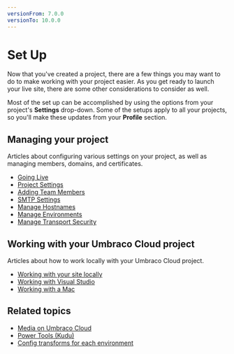 ```yaml
---
versionFrom: 7.0.0
versionTo: 10.0.0
---
```


# Set Up

Now that you've created a project, there are a few things you may want to do to make working with your project easier. As you get ready to launch your live site, there are some other considerations to consider as well.

Most of the set up can be accomplished by using the options from your project's **Settings** drop-down. Some of the setups apply to all your projects, so you'll make these updates from your **Profile** section.

## Managing your project

Articles about configuring various settings on your project, as well as managing members, domains, and certificates.

- [Going Live](Going-live/)
- [Project Settings](Project-settings/)
- [Adding Team Members](Team-Members/)
- [SMTP Settings](SMTP-settings/)
- [Manage Hostnames](Manage-Hostnames/)
- [Manage Environments](Manage-Environments/)
- [Manage Transport Security](Manage-Security/)

## Working with your Umbraco Cloud project

Articles about how to work locally with your Umbraco Cloud project.

- [Working with your site locally](Working-Locally/)
- [Working with Visual Studio](Working-With-Visual-Studio/)
- [Working with a Mac](Working-with-UaaS-Cli/)

## Related topics

- [Media on Umbraco Cloud](Media/)
- [Power Tools (Kudu)](Power-Tools/)
- [Config transforms for each environment](Config-Transforms/)
